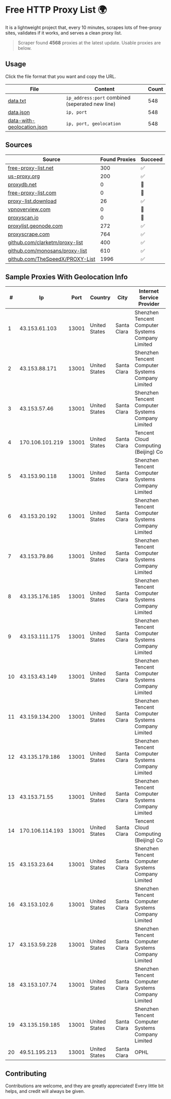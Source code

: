 
# Free HTTP Proxy List 🌍

It is a lightweight project that, every 10 minutes, scrapes lots of free-proxy sites, validates if it works, and serves a clean proxy list.


> Scraper found **4568** proxies at the latest update. Usable proxies are below.

## Usage

Click the file format that you want and copy the URL.


|File|Content|Count|
|----|-------|-----|
|[data.txt](https://raw.githubusercontent.com/themiralay/Proxy-List-World/master/data.txt)|`ip_address:port` combined (seperated new line)|548|
|[data.json](https://raw.githubusercontent.com/themiralay/Proxy-List-World/master/data.json)|`ip, port`|548|
|[data-with-geolocation.json](https://raw.githubusercontent.com/themiralay/Proxy-List-World/master/data-with-geolocation.json)|`ip, port, geolocation`|548|

## Sources

|Source|Found Proxies|Succeed|
|------|-------------|-------|
|[free-proxy-list.net](https://free-proxy-list.net)|300|✅|
|[us-proxy.org](https://www.us-proxy.org)|200|✅|
|[proxydb.net](http://proxydb.net)|0|🚫|
|[free-proxy-list.com](https://free-proxy-list.com/?page=&port=&type%5B%5D=http&type%5B%5D=https&up_time=0&search=Search)|0|🚫|
|[proxy-list.download](https://www.proxy-list.download/HTTP)|26|✅|
|[vpnoverview.com](https://vpnoverview.com/privacy/anonymous-browsing/free-proxy-servers)|0|🚫|
|[proxyscan.io](https://www.proxyscan.io)|0|🚫|
|[proxylist.geonode.com](https://proxylist.geonode.com/api/proxy-list?limit=300&page=1&sort_by=lastChecked&sort_type=desc&protocols=http,https)|272|✅|
|[proxyscrape.com](https://api.proxyscrape.com/v2/?request=displayproxies&protocol=http&timeout=10000&country=all&ssl=all&anonymity=all)|764|✅|
|[github.com/clarketm/proxy-list](https://raw.githubusercontent.com/clarketm/proxy-list/master/proxy-list-raw.txt)|400|✅|
|[github.com/monosans/proxy-list](https://raw.githubusercontent.com/monosans/proxy-list/main/proxies/http.txt)|610|✅|
|[github.com/TheSpeedX/PROXY-List](https://raw.githubusercontent.com/TheSpeedX/PROXY-List/master/http.txt)|1996|✅|


## Sample Proxies With Geolocation Info

|#|Ip|Port|Country|City|Internet Service Provider|
|-|--|----|-------|----|-------------------------|
|1|43.153.61.103|13001|United States|Santa Clara|Shenzhen Tencent Computer Systems Company Limited|
|2|43.153.88.171|13001|United States|Santa Clara|Shenzhen Tencent Computer Systems Company Limited|
|3|43.153.57.46|13001|United States|Santa Clara|Shenzhen Tencent Computer Systems Company Limited|
|4|170.106.101.219|13001|United States|Santa Clara|Tencent Cloud Computing (Beijing) Co|
|5|43.153.90.118|13001|United States|Santa Clara|Shenzhen Tencent Computer Systems Company Limited|
|6|43.153.20.192|13001|United States|Santa Clara|Shenzhen Tencent Computer Systems Company Limited|
|7|43.153.79.86|13001|United States|Santa Clara|Shenzhen Tencent Computer Systems Company Limited|
|8|43.135.176.185|13001|United States|Santa Clara|Shenzhen Tencent Computer Systems Company Limited|
|9|43.153.111.175|13001|United States|Santa Clara|Shenzhen Tencent Computer Systems Company Limited|
|10|43.153.43.149|13001|United States|Santa Clara|Shenzhen Tencent Computer Systems Company Limited|
|11|43.159.134.200|13001|United States|Santa Clara|Shenzhen Tencent Computer Systems Company Limited|
|12|43.135.179.186|13001|United States|Santa Clara|Shenzhen Tencent Computer Systems Company Limited|
|13|43.153.71.55|13001|United States|Santa Clara|Shenzhen Tencent Computer Systems Company Limited|
|14|170.106.114.193|13001|United States|Santa Clara|Tencent Cloud Computing (Beijing) Co|
|15|43.153.23.64|13001|United States|Santa Clara|Shenzhen Tencent Computer Systems Company Limited|
|16|43.153.102.6|13001|United States|Santa Clara|Shenzhen Tencent Computer Systems Company Limited|
|17|43.153.59.228|13001|United States|Santa Clara|Shenzhen Tencent Computer Systems Company Limited|
|18|43.153.107.74|13001|United States|Santa Clara|Shenzhen Tencent Computer Systems Company Limited|
|19|43.135.159.185|13001|United States|Santa Clara|Shenzhen Tencent Computer Systems Company Limited|
|20|49.51.195.213|13001|United States|Santa Clara|OPHL|



## Contributing

Contributions are welcome, and they are greatly appreciated! Every
little bit helps, and credit will always be given.

